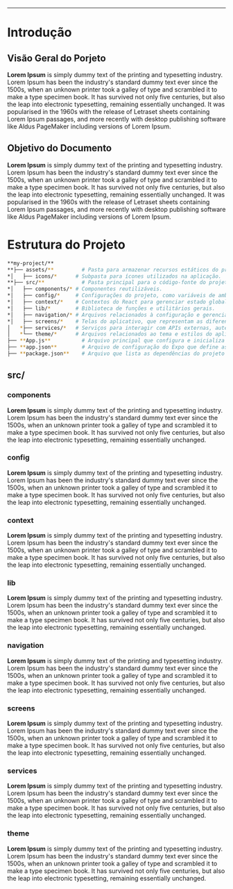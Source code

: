 ---

# Introdução

## Visão Geral do Porjeto

**Lorem Ipsum** is simply dummy text of the printing and typesetting industry. Lorem Ipsum has been the industry's standard dummy text ever since the 1500s, when an unknown printer took a galley of type and scrambled it to make a type specimen book. It has survived not only five centuries, but also the leap into electronic typesetting, remaining essentially unchanged. It was popularised in the 1960s with the release of Letraset sheets containing Lorem Ipsum passages, and more recently with desktop publishing software like Aldus PageMaker including versions of Lorem Ipsum.

## Objetivo do Documento

**Lorem Ipsum** is simply dummy text of the printing and typesetting industry. Lorem Ipsum has been the industry's standard dummy text ever since the 1500s, when an unknown printer took a galley of type and scrambled it to make a type specimen book. It has survived not only five centuries, but also the leap into electronic typesetting, remaining essentially unchanged. It was popularised in the 1960s with the release of Letraset sheets containing Lorem Ipsum passages, and more recently with desktop publishing software like Aldus PageMaker including versions of Lorem Ipsum.

# Estrutura do Projeto

```bash
**my-project/**
**├── assets/**         # Pasta para armazenar recursos estáticos do projeto.
*│   ├── icons/*      # Subpasta para ícones utilizados na aplicação.
**├── src/**            # Pasta principal para o código-fonte do projeto.
*│   ├── components/* # Componentes reutilizáveis.
*│   ├── config/*     # Configurações do projeto, como variáveis de ambiente e arquivos de configuração.
*│   ├── context/*    # Contextos do React para gerenciar estado global.
*│   ├── lib/*        # Biblioteca de funções e utilitários gerais.
*│   ├── navigation/* # Arquivos relacionados à configuração e gerenciamento da navegação dentro do aplicativo.
*│   ├── screens/*    # Telas do aplicativo, que representam as diferentes páginas ou views.
│   *├── services/*   # Serviços para interagir com APIs externas, autenticação e outras funcionalidades backend.
│   *└── theme/*      # Arquivos relacionados ao tema e estilos do aplicativo.
├── **App.js**          # Arquivo principal que configura e inicializa o aplicativo.
├── **app.json**        # Arquivo de configuração do Expo que define as configurações do projeto.
├── **package.json**    # Arquivo que lista as dependências do projeto e scripts para execução de comandos.
```

## src/

### components

**Lorem Ipsum** is simply dummy text of the printing and typesetting industry. Lorem Ipsum has been the industry's standard dummy text ever since the 1500s, when an unknown printer took a galley of type and scrambled it to make a type specimen book. It has survived not only five centuries, but also the leap into electronic typesetting, remaining essentially unchanged.

### config

**Lorem Ipsum** is simply dummy text of the printing and typesetting industry. Lorem Ipsum has been the industry's standard dummy text ever since the 1500s, when an unknown printer took a galley of type and scrambled it to make a type specimen book. It has survived not only five centuries, but also the leap into electronic typesetting, remaining essentially unchanged.

### context

**Lorem Ipsum** is simply dummy text of the printing and typesetting industry. Lorem Ipsum has been the industry's standard dummy text ever since the 1500s, when an unknown printer took a galley of type and scrambled it to make a type specimen book. It has survived not only five centuries, but also the leap into electronic typesetting, remaining essentially unchanged.

### lib

**Lorem Ipsum** is simply dummy text of the printing and typesetting industry. Lorem Ipsum has been the industry's standard dummy text ever since the 1500s, when an unknown printer took a galley of type and scrambled it to make a type specimen book. It has survived not only five centuries, but also the leap into electronic typesetting, remaining essentially unchanged.

### navigation

**Lorem Ipsum** is simply dummy text of the printing and typesetting industry. Lorem Ipsum has been the industry's standard dummy text ever since the 1500s, when an unknown printer took a galley of type and scrambled it to make a type specimen book. It has survived not only five centuries, but also the leap into electronic typesetting, remaining essentially unchanged.

### screens

**Lorem Ipsum** is simply dummy text of the printing and typesetting industry. Lorem Ipsum has been the industry's standard dummy text ever since the 1500s, when an unknown printer took a galley of type and scrambled it to make a type specimen book. It has survived not only five centuries, but also the leap into electronic typesetting, remaining essentially unchanged.

### services

**Lorem Ipsum** is simply dummy text of the printing and typesetting industry. Lorem Ipsum has been the industry's standard dummy text ever since the 1500s, when an unknown printer took a galley of type and scrambled it to make a type specimen book. It has survived not only five centuries, but also the leap into electronic typesetting, remaining essentially unchanged.

### theme

**Lorem Ipsum** is simply dummy text of the printing and typesetting industry. Lorem Ipsum has been the industry's standard dummy text ever since the 1500s, when an unknown printer took a galley of type and scrambled it to make a type specimen book. It has survived not only five centuries, but also the leap into electronic typesetting, remaining essentially unchanged.
